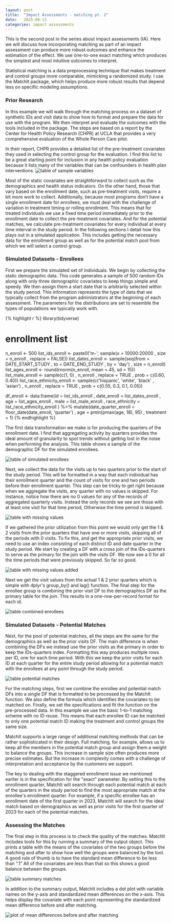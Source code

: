 ```yaml
---
layout: post
title:  "Impact Assessments - matching pt. 2"
date:   2025-09-13
categories: impact assessments
---
```

This is the second post in the series about impact assessments (IA). Here we will discuss how incorporating matching as part of an impact assessment can produce more robust outcomes and enhance the estimation of the effect. We use one-to-one exact matching which produces the simplest and most intuitive outcomes to interpret.

Statistical matching is a data preprocessing technique that makes treatment and control groups more comparable, mimicking a randomized study. I use the MatchIt package, which helps produce more robust results that depend less on specific modeling assumptions.

### Prior Research

In this example we will walk through the matching process on a dataset of synthetic IDs and visit data to show how to format and prepare the data for use with the program. We then interpret and evaluate the outcomes with the tools included in the package. The steps are based on a report by the Center for Health Policy Research (CHPR) at UCLA that provides a very comprehensive evaluation of the Whole Person Care pilot.

In their report, CHPR provides a detailed list of the pre-treatment covariates they used in selecting the control group for the evaluation. I find this list to be a great starting point for inclusion in any health policy evaluation because it lists many of the variables that can be confounders in health plan interventions. ![table of sample variables](/assets/table-sample-variables.png)

Most of the static covariates are straightforward to collect such as the demographics and health status indicators. On the other hand, those that vary based on the enrollment date, such as pre-treatment visits, require a bit more work to collect. Additionally, because most programs don’t have a single enrollment date for enrollees, we must deal with the challenge of variation in treatment timing or rolling enrollment. This means that for treated individuals we use a fixed time period immediately prior to the enrollment date to collect the pre-treatment covariates. And for the potential matches, we calculate pre-treatment covariates for every individual at every time interval in the study period. In the following sections I detail how this plays out in a simulated application. This includes getting the necessary data for the enrollment group as well as for the potential match pool from which we will select a control group. 

### Simulated Datasets - Enrollees

First we prepare the simulated set of individuals. We begin by collecting the static demographic data. This code generates a sample of 500 random IDs along with only three demographic covariates to keep things simple and speedy. We then assign them a start date that is arbitrarily selected within the study period. This information represents the type of data that we typically collect from the program administrators at the beginning of each assessment. The parameters for the distributions are set to resemble the types of populations we typically work with. 

{% highlight r %}
library(tidyverse)
# enrollment list
n_enroll <- 500
list_ids_enroll <- paste0('m-', sample(x = 10000:20000
                                      , size = n_enroll
                                      , replace = FALSE))
list_dates_enroll <- sample(seq(from = DATE_START_STUDY
                              , to = DATE_END_STUDY
                              , by = 'day')
                          , size = n_enroll)
list_ages_enroll <- round(rnorm(n_enroll, mean = 45, sd = 15))
list_male_enroll <- sample(c(1, 0)
                        , n_enroll
                        , replace = TRUE
                        , prob = c(0.60, 0.40))
list_race_ethnicity_enroll <- sample(c('hispanic', 'white', 'black' , 'asian')
                                  , n_enroll
                                  , replace = TRUE
                                  , prob = c(0.55, 0.3, 0.1, 0.05))

df_enroll <- data.frame(id = list_ids_enroll
                      , date_enroll = list_dates_enroll
                      , age = list_ages_enroll
                      , male = list_male_enroll
                      , race_ethnicity = list_race_ethnicity_enroll
                      ) %>%
             mutate(date_quarter_enroll = floor_date(date_enroll, 'quarter')
                  , age = pmin(pmax(age, 18), 95)
                  , treatment = 1)
{% endhighlight %}

The first data transformation we make is for producing the quarters of the enrollment date. I find that aggregating activity by quarters provides the ideal amount of granularity to spot trends without getting lost in the noise when performing the analysis. This table shows a sample of the demographic DF for the simulated enrollees.

![table of simulated enrollees](/assets/table-simulated-enrollees.png)

Next, we collect the data for the visits up to two quarters prior to the start of the study period. This will be formatted in a way that each individual has their enrollment quarter and the count of visits for one and two periods before their enrollment quarter. This step can be tricky to get right because when we aggregate the visits, any quarter with no values is skipped. For instance, notice how there are no 0 values for any of the records of aggregated quarterly visits. Instead the only records we see are those with at least one visit for that time period, Otherwise the time period is skipped. 

![table with missing values](/assets/table-missing-values.png)

If we gathered the prior utilization from this point we would only get the 1 & 2 visits from the prior quarters that have one or more visits, skipping all of the periods with 0 visits. To fix this, and get the appropriate prior visits, we need to use an index consisting of each distinct ID and date quarter in the study period. We start by creating a DF with a cross join of the IDs-quarters to serve as the primary for the join with the visits DF. We now see a 0 for all the time periods that were previously skipped. So far so good.

![table with missing values added](/assets/table-missing-values-added.png)

Next we get the visit values from the actual 1 & 2 prior quarters which is simple with dplyr's group_by() and lag() function. The final step for the enrollee group is combining the prior visit DF to the demographics DF as the primary table for the join. This results in a one-row-per-record format for each id.

![table combined enrollees](/assets/table-combine-enrollees.png)

### Simulated Datasets - Potential Matches

Next, for the pool of potential matches, all the steps are the same for the demographics as well as the prior visits DF. The main difference is when combining the DFs we instead use the prior visits as the primary in order to keep the IDs-quarters index. Formatting this way produces multiple rows per ID, one for each time period. With this we keep the prior visits for each ID at each quarter for the entire study period allowing for a potential match with the enrollees at any point through the study period.

![table potential matches](/assets/table-potential-matches.png)

For the matching steps, first we combine the enrollee and potential match DFs into a single DF that is formatted to be processed by the MatchIt function. We also define the formula which identifies the covariates to be matched on. Finally, we set the specifications and fit the function on the pre-processed data. In this example we use the basic 1-to-1 matching scheme with no ID reuse. This means that each enrollee ID can be matched to only one potential match ID making the treatment and control groups the same size. 

MatchIt supports a large range of additional matching methods that can be rather sophisticated in their design. Full matching, for example, allows us to keep all the members in the potential match group and assign them a weight to balance the groups. This increase in sample size often produces more precise estimates. But the increase in complexity comes with a challenge of interpretation and acceptance by the customers we support.

The key to dealing with the staggered enrollment issue we mentioned earlier is in the specification for the "exact" parameter. By setting this to the enrollment quarter, MatchIt will search through each potential match at each of the quarters in the study period to find the most appropriate match at the enrollee's enrollment quarter. For example, if a specific enrollee has an enrollment date of the first quarter in 2023, MatchIt will search for the ideal match based on demographics as well as prior visits for the first quarter of 2023 for each of the potential matches. 

### Assessing the Matches

The final step in this process is to check the quality of the matches. Matchlt includes tools for this by running a summary of the output object. This prints a table with the means of the covariates of the two groups before the matching and after to show how well the groups were balanced by the tool. A good rule of thumb is to have the standard mean difference to be less than “.1” All of the covariates are less than that so this shows a good balance between the groups.

![table summary matches](/assets/table-summary-matches.png)

In addition to the summary output, MatchIt includes a dot plot with variable names on the y-axis and standardized mean differences on the x-axis. This helps display the covariate with each point representing the standardized mean difference before and after matching. 

![plot of mean differences before and after matching](/assets/mean-differences-plot.png)


